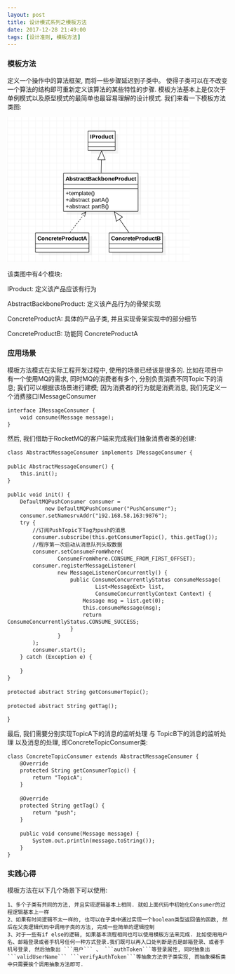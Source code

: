 ```yaml
---
layout: post
title: 设计模式系列之模板方法
date: 2017-12-28 21:49:00
tags: [设计准则, 模板方法]
---
```


### 模板方法

定义一个操作中的算法框架, 而将一些步骤延迟到子类中。 使得子类可以在不改变一个算法的结构即可重新定义该算法的某些特性的步骤.
模板方法基本上是仅次于单例模式以及原型模式的最简单也最容易理解的设计模式. 我们来看一下模板方法类图:

![模板方法类图](/assets/images/2017-12-28-design-pattern-template.png)

该类图中有4个模块:

IProduct: 定义该产品应该有行为

AbstractBackboneProduct: 定义该产品行为的骨架实现

ConcreteProductA: 具体的产品子类, 并且实现骨架实现中的部分细节

ConcreteProductB: 功能同 ConcreteProductA

### 应用场景

模板方法模式在实际工程开发过程中, 使用的场景已经该是很多的. 比如在项目中 有一个使用MQ的需求, 同时MQ的消费者有多个, 分别负责消费不同Topic下的消息; 我们可以根据该场景进行建模; 因为消费者的行为就是消费消息, 我们先定义一个消费接口IMessageConsumer

    interface IMessageConsumer {
        void consume(Message message);
    }

然后, 我们借助于RocketMQ的客户端来完成我们抽象消费者类的创建:

    class AbstractMessageConsumer implements IMessageConsumer {

    public AbstractMessageConsumer() {
        this.init();
    }

    public void init() {
        DefaultMQPushConsumer consumer =
                new DefaultMQPushConsumer("PushConsumer");
        consumer.setNamesrvAddr("192.168.58.163:9876");
        try {
            //订阅PushTopic下Tag为push的消息
            consumer.subscribe(this.getConsumerTopic(), this.getTag());
            //程序第一次启动从消息队列头取数据
            consumer.setConsumeFromWhere(
                    ConsumeFromWhere.CONSUME_FROM_FIRST_OFFSET);
            consumer.registerMessageListener(
                    new MessageListenerConcurrently() {
                        public ConsumeConcurrentlyStatus consumeMessage(
                                List<MessageExt> list,
                                ConsumeConcurrentlyContext Context) {
                            Message msg = list.get(0);
                            this.consumeMessage(msg);
                            return ConsumeConcurrentlyStatus.CONSUME_SUCCESS;
                        }
                    }
            );
            consumer.start();
        } catch (Exception e) {

        }
    }

    protected abstract String getConsumerTopic();

    protected abstract String getTag();

}

最后, 我们需要分别实现TopicA下的消息的监听处理 与 TopicB下的消息的监听处理 以及消息的处理, 即ConcreteTopicConsumer类:

    class ConcreteTopicConsumer extends AbstractMessageConsumer {
        @Override
        protected String getConsumerTopic() {
            return "TopicA";
        }

        @Override
        protected String getTag() {
            return "push";
        }

        public void consume(Message message) {
            System.out.println(message.toString());
        }
    }

### 实践心得 

模板方法在以下几个场景下可以使用:

    1、多个子类有共同的方法, 并且实现逻辑基本上相同. 就如上面代码中初始化Consumer的过程逻辑基本上一样
    2、如果有时间逻辑不太一样的, 也可以在子类中通过实现一个boolean类型返回值的函数, 然后在父类逻辑代码中调用子类的方法, 完成一些简单的逻辑控制
    3、对于一些有if else的逻辑, 如果基本流程相同也可以使用模板方法来完成. 比如使用用户名、邮箱登录或者手机号任何一种方式登录.我们既可以再入口处判断是否是邮箱登录、或者手机号登录, 然后抽象出 ```用户``` 、 ```authToken```等登录属性, 同时抽象出 ```validUserName``` ```verifyAuthToken```等抽象方法供子类实现, 而抽象模板类中只需要挨个调用抽象方法即可.